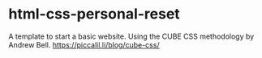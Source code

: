 # html-css-personal-reset
A template to start a basic website. Using the CUBE CSS methodology by Andrew Bell. https://piccalil.li/blog/cube-css/ 
